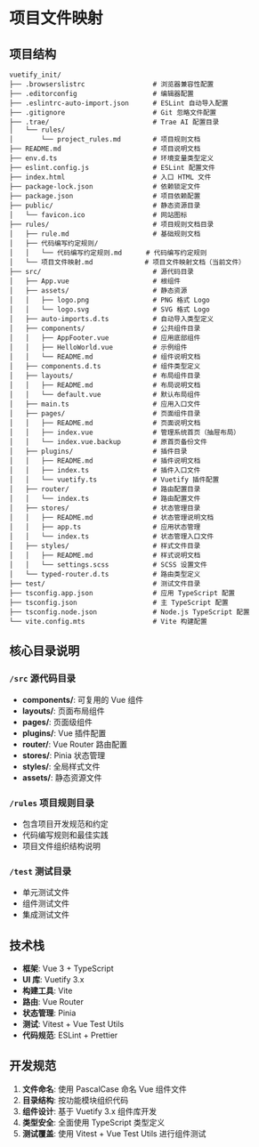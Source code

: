 # 项目文件映射

## 项目结构

```
vuetify_init/
├── .browserslistrc                 # 浏览器兼容性配置
├── .editorconfig                   # 编辑器配置
├── .eslintrc-auto-import.json      # ESLint 自动导入配置
├── .gitignore                      # Git 忽略文件配置
├── .trae/                          # Trae AI 配置目录
│   └── rules/
│       └── project_rules.md        # 项目规则文档
├── README.md                       # 项目说明文档
├── env.d.ts                        # 环境变量类型定义
├── eslint.config.js                # ESLint 配置文件
├── index.html                      # 入口 HTML 文件
├── package-lock.json               # 依赖锁定文件
├── package.json                    # 项目依赖配置
├── public/                         # 静态资源目录
│   └── favicon.ico                 # 网站图标
├── rules/                          # 项目规则文档目录
│   ├── rule.md                     # 基础规则文档
│   ├── 代码编写约定规则/
│   │   └── 代码编写约定规则.md      # 代码编写约定规则
│   └── 项目文件映射.md             # 项目文件映射文档（当前文件）
├── src/                            # 源代码目录
│   ├── App.vue                     # 根组件
│   ├── assets/                     # 静态资源
│   │   ├── logo.png                # PNG 格式 Logo
│   │   └── logo.svg                # SVG 格式 Logo
│   ├── auto-imports.d.ts           # 自动导入类型定义
│   ├── components/                 # 公共组件目录
│   │   ├── AppFooter.vue           # 应用底部组件
│   │   ├── HelloWorld.vue          # 示例组件
│   │   └── README.md               # 组件说明文档
│   ├── components.d.ts             # 组件类型定义
│   ├── layouts/                    # 布局组件目录
│   │   ├── README.md               # 布局说明文档
│   │   └── default.vue             # 默认布局组件
│   ├── main.ts                     # 应用入口文件
│   ├── pages/                      # 页面组件目录
│   │   ├── README.md               # 页面说明文档
│   │   ├── index.vue               # 管理系统首页（抽屉布局）
│   │   └── index.vue.backup        # 原首页备份文件
│   ├── plugins/                    # 插件目录
│   │   ├── README.md               # 插件说明文档
│   │   ├── index.ts                # 插件入口文件
│   │   └── vuetify.ts              # Vuetify 插件配置
│   ├── router/                     # 路由配置目录
│   │   └── index.ts                # 路由配置文件
│   ├── stores/                     # 状态管理目录
│   │   ├── README.md               # 状态管理说明文档
│   │   ├── app.ts                  # 应用状态管理
│   │   └── index.ts                # 状态管理入口文件
│   ├── styles/                     # 样式文件目录
│   │   ├── README.md               # 样式说明文档
│   │   └── settings.scss           # SCSS 设置文件
│   └── typed-router.d.ts           # 路由类型定义
├── test/                           # 测试文件目录
├── tsconfig.app.json               # 应用 TypeScript 配置
├── tsconfig.json                   # 主 TypeScript 配置
├── tsconfig.node.json              # Node.js TypeScript 配置
└── vite.config.mts                 # Vite 构建配置
```

## 核心目录说明

### `/src` 源代码目录
- **components/**: 可复用的 Vue 组件
- **layouts/**: 页面布局组件
- **pages/**: 页面级组件
- **plugins/**: Vue 插件配置
- **router/**: Vue Router 路由配置
- **stores/**: Pinia 状态管理
- **styles/**: 全局样式文件
- **assets/**: 静态资源文件

### `/rules` 项目规则目录
- 包含项目开发规范和约定
- 代码编写规则和最佳实践
- 项目文件组织结构说明

### `/test` 测试目录
- 单元测试文件
- 组件测试文件
- 集成测试文件

## 技术栈

- **框架**: Vue 3 + TypeScript
- **UI 库**: Vuetify 3.x
- **构建工具**: Vite
- **路由**: Vue Router
- **状态管理**: Pinia
- **测试**: Vitest + Vue Test Utils
- **代码规范**: ESLint + Prettier

## 开发规范

1. **文件命名**: 使用 PascalCase 命名 Vue 组件文件
2. **目录结构**: 按功能模块组织代码
3. **组件设计**: 基于 Vuetify 3.x 组件库开发
4. **类型安全**: 全面使用 TypeScript 类型定义
5. **测试覆盖**: 使用 Vitest + Vue Test Utils 进行组件测试